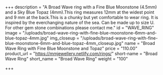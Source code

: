 +++
description = "A Broad Wave ring with a Fine Blue Moonstone (4.5mm) and a Sky Blue Topaz (4mm).This ring measures 12mm at the widest point and 9 mm at the back.This is a chunky but yet comfortable to wear ring. It is inspired by the everchanging nature of the sea. Can be made up to size U. For other gem stone combinations please contact me."
id = "WAVE_RING"
image = "/uploads/broad-wave-ring-with-fine-blue-moonstone-6mm-and-blue-topaz-4mm.jpg"
img_closeup = "/uploads/broad-wave-ring-with-fine-blue-moonstone-6mm-and-blue-topaz-4mm_closeup.jpg"
name = "Broad Wave Ring with Fine Blue Moonstone and Topaz"
price = "110.00"
product_url = "https://mmjewellery.netlify.com/rings/"
short-name = "Broad Wave Ring"
short_name = "Broad Wave Ring"
weight = "100"

+++
